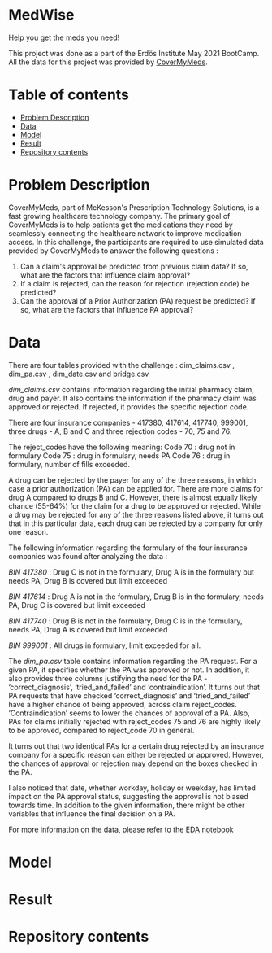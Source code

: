 # MedWise #
Help you get the meds you need!

This project was done as a part of the Erdös Institute May 2021 BootCamp. <br>
All the data for this project was provided by [CoverMyMeds](https://www.covermymeds.com/main/).  

# Table of contents
* [Problem Description](#Problem-Description)
* [Data](#Data) 
* [Model](#Model)
* [Result](#Result)
* [Repository contents](#Repository-contents)

# Problem Description
CoverMyMeds, part of McKesson's Prescription Technology Solutions, is a fast growing healthcare technology company. The primary goal of CoverMyMeds is to help patients get the medications they need by seamlessly connecting the healthcare network to improve medication access. In this challenge, the participants are required to use simulated data provided by CoverMyMeds to answer the following questions :

1. Can a claim's approval be predicted from previous claim data? If so, what are the factors that influence claim approval?
2. If a claim is rejected, can the reason for rejection (rejection code) be predicted?
3. Can the approval of a Prior Authorization (PA) request be predicted? If so, what are the factors that influence PA approval?

# Data
There are four tables provided with the challenge : dim_claims.csv , dim_pa.csv , dim_date.csv and bridge.csv 

_dim_claims.csv_ contains information regarding the initial pharmacy claim, drug and payer. It also contains the information if the pharmacy claim was approved or rejected. If rejected, it provides the specific rejection code. 

There are four insurance companies - 417380, 417614, 417740, 999001, three drugs -  A, B and C and three rejection codes -  70, 75 and 76.

The reject_codes have the following meaning:
Code 70 : drug not in formulary
Code 75 : drug in formulary, needs PA
Code 76 : drug in formulary, number of fills exceeded.

A drug can be rejected by the payer for any of the three reasons, in which case a prior authorization (PA) can be applied for. There are more claims for drug A compared to drugs B and C. However, there is almost equally likely chance (55-64%) for the claim for a drug to be approved or rejected. While a drug may be rejected for any of the three reasons listed above, it turns out that in this particular data, each drug can be rejected by a company for only one reason.

The following information regarding the formulary of the four insurance companies was found after analyzing the data :

_BIN 417380_ : Drug C is not in the formulary, Drug A is in the formulary but needs PA, Drug B is covered but limit exceeded 

_BIN 417614_ : Drug A is not in the formulary, Drug B is in the formulary, needs PA, Drug C is covered but limit exceeded 

_BIN 417740_ : Drug B is not in the formulary, Drug C is in the formulary, needs PA, Drug A is covered but limit exceeded 

_BIN 999001_ : All drugs in formulary, limit exceeded for all.

The _dim_pa.csv_ table contains information regarding the PA request. For a given PA, it specifies whether the PA was approved or not. In addition, it also provides three columns justifying the need for the PA - ‘correct_diagnosis’, ‘tried_and_failed’ and ‘contraindication’. It turns out that PA requests that have checked ‘correct_diagnosis’ and ‘tried_and_failed’ have a higher chance of being approved, across claim reject_codes. ‘Contraindication’ seems to lower the chances of approval of a PA. Also, PAs for claims initially rejected with reject_codes 75 and 76 are highly likely to be approved, compared to reject_code 70 in general.

It turns out that two identical PAs for a certain drug rejected by an insurance company for a specific reason can either be rejected or approved. However, the chances of approval or rejection may depend on the boxes checked in the PA. 

I also noticed that date, whether workday, holiday or weekday, has limited impact on the PA approval status, suggesting the approval is not biased towards time. In addition to the given information, there might be other variables that influence the final decision on a PA.

For more information on the data, please refer to the [EDA notebook](EDA.ipynb)

# Model

# Result

# Repository contents

